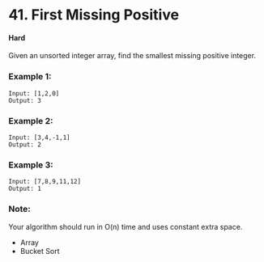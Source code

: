 # 41. First Missing Positive
#### Hard

Given an unsorted integer array, find the smallest missing positive integer.

### Example 1:
```
Input: [1,2,0]
Output: 3
```

### Example 2:

```
Input: [3,4,-1,1]
Output: 2
```

### Example 3:

```
Input: [7,8,9,11,12]
Output: 1
```

### Note:

Your algorithm should run in O(n) time and uses constant extra space.

* Array
* Bucket Sort
